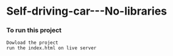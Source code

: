 # Self-driving-car---No-libraries

### To run this project
    
    Dowload the project
    run the index.html on live server
    

